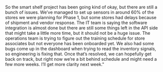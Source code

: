 So the smart shelf project has been going kind of okay, but there are still a bunch of issues. We’ve managed to set up sensors in around 60% of the stores we were planning for Phase 1, but some stores had delays because of shipment and vendor response. The IT team is saying the software integration is almost done but there are still some things left in the API side that might take a little more time, but it should not be a huge issue. The operations team is trying to figure out the training schedule for store associates but not everyone has been onboarded yet. We also had some bugs come up in the dashboard when trying to read the inventory signals, so engineering is fixing that. Once that’s resolved, we can hopefully get back on track, but right now we’re a bit behind schedule and might need a few more weeks. I’ll get more clarity next week."
